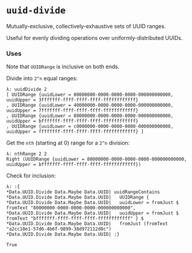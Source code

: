 # `uuid-divide`

Mutually-exclusive, collectively-exhaustive sets of UUID ranges.

Useful for evenly dividing operations over uniformly-distributed UUIDs.

### Uses

Note that `UUIDRange` is inclusive on both ends.

Divide into `2^n` equal ranges:
```
λ: uuidDivide 2
[ UUIDRange {uuidLower = 00000000-0000-0000-0000-000000000000, uuidUpper = 3fffffff-ffff-ffff-ffff-ffffffffffff}
, UUIDRange {uuidLower = 40000000-0000-0000-0000-000000000000, uuidUpper = 7fffffff-ffff-ffff-ffff-ffffffffffff}
, UUIDRange {uuidLower = 80000000-0000-0000-0000-000000000000, uuidUpper = bfffffff-ffff-ffff-ffff-ffffffffffff}
, UUIDRange {uuidLower = c0000000-0000-0000-0000-000000000000, uuidUpper = ffffffff-ffff-ffff-ffff-ffffffffffff} ]
```

Get the `nth` (starting at 0) range for a `2^n` division:
```
λ: nthRange 2 2
Right (UUIDRange {uuidLower = 80000000-0000-0000-0000-000000000000, uuidUpper = bfffffff-ffff-ffff-ffff-ffffffffffff})
```

Check for inclusion:
```
λ: :{
*Data.UUID.Divide Data.Maybe Data.UUID| uuidRangeContains
*Data.UUID.Divide Data.Maybe Data.UUID|   UUIDRange {
*Data.UUID.Divide Data.Maybe Data.UUID|   uuidLower = fromJust $ fromText "80000000-0000-0000-0000-000000000000",
*Data.UUID.Divide Data.Maybe Data.UUID|   uuidUpper = fromJust $ fromText "bfffffff-ffff-ffff-ffff-ffffffffffff" } $
*Data.UUID.Divide Data.Maybe Data.UUID|   fromJust (fromText "a2cc10e1-57d6-4b6f-9899-38d972112d8c")
*Data.UUID.Divide Data.Maybe Data.UUID| :}

True
```
